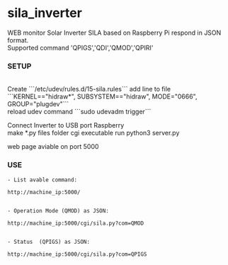 # sila_inverter
WEB monitor Solar Inverter SILA based on Raspberry Pi respond in JSON format.
<br>
Supported command 'QPIGS','QDI','QMOD','QPIRI'
<br>
 ### SETUP
<br>
Create ```/etc/udev/rules.d/15-sila.rules```
add line to file<br>
```KERNEL=="hidraw*", SUBSYSTEM=="hidraw", MODE="0666", GROUP="plugdev"```
<br>
reload udev command
```sudo udevadm trigger```

Connect Inverter to USB port Raspberry<br>
make *.py files folder cgi  executable 
run python3 server.py

web page aviable on port 5000
<BR>
 ### USE
 

    - List avable command:
    
    http://machine_ip:5000/
    
    
    - Operation Mode (QMOD) as JSON:
    
    http://machine_ip:5000/cgi/sila.py?com=QMOD
    
    
    - Status  (QPIGS) as JSON:
    
    http://machine_ip:5000/cgi/sila.py?com=QPIGS
  
 



